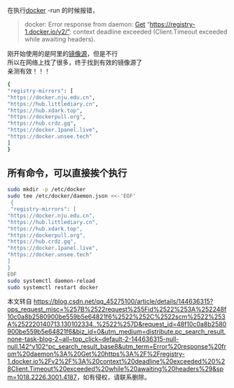  

在执行[docker](https://so.csdn.net/so/search?q=docker&spm=1001.2101.3001.7020) -run 的时候报错，

> docker: Error response from daemon: [Get](https://so.csdn.net/so/search?q=Get&spm=1001.2101.3001.7020) “https://registry-1.docker.io/v2/”: context deadline exceeded (Client.Timeout exceeded while awaiting headers).

刚开始使用的是阿里的[镜像源](https://so.csdn.net/so/search?q=%E9%95%9C%E5%83%8F%E6%BA%90&spm=1001.2101.3001.7020)，但是不行  
所以在网络上找了很多，终于找到有效的镜像源了  
亲测有效！！！

```bash
{
"registry-mirrors": [
"https://docker.nju.edu.cn",
"https://hub.littlediary.cn",
"https://hub.xdark.top",
"https://dockerpull.org",
"https://hub.crdz.gq",
"https://docker.1panel.live",
"https://docker.unsee.tech"
]
}
```

所有命令，可以直接挨个执行
-------------

```bash
sudo mkdir -p /etc/docker
sudo tee /etc/docker/daemon.json <<-'EOF'
 {
 "registry-mirrors": [
"https://docker.nju.edu.cn", 
"https://hub.littlediary.cn",
"https://hub.xdark.top",
"https://dockerpull.org",
"https://hub.crdz.gq",
"https://docker.1panel.live",
"https://docker.unsee.tech"
]
}
EOF
sudo systemctl daemon-reload
sudo systemctl restart docker
```

本文转自 <https://blog.csdn.net/qq_45275100/article/details/144636315?ops_request_misc=%257B%2522request%255Fid%2522%253A%252248f10c0a8b2580900be559b5e64821f6%2522%252C%2522scm%2522%253A%252220140713.130102334..%2522%257D&request_id=48f10c0a8b2580900be559b5e64821f6&biz_id=0&utm_medium=distribute.pc_search_result.none-task-blog-2~all~top_click~default-2-144636315-null-null.142^v102^pc_search_result_base8&utm_term=Error%20response%20from%20daemon%3A%20Get%20https%3A%2F%2Fregistry-1.docker.io%2Fv2%2F%3A%20context%20deadline%20exceeded%20%28Client.Timeout%20exceeded%20while%20awaiting%20headers%29&spm=1018.2226.3001.4187>，如有侵权，请联系删除。